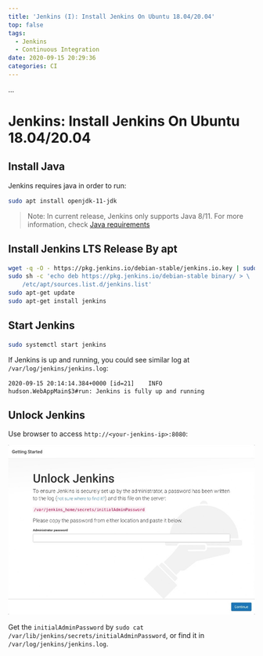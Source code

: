 ```yaml
---
title: 'Jenkins (I): Install Jenkins On Ubuntu 18.04/20.04'
top: false
tags:
  - Jenkins
  - Continuous Integration
date: 2020-09-15 20:29:36
categories: CI
---
```


...

<!--more-->

# Jenkins: Install Jenkins On Ubuntu 18.04/20.04

## Install Java

Jenkins requires java in order to run:

```bash
sudo apt install openjdk-11-jdk
```

> Note: In current release, Jenkins only supports Java 8/11. For more information, check [Java requirements](https://www.jenkins.io/doc/administration/requirements/java/)


## Install Jenkins LTS Release By apt

```bash
wget -q -O - https://pkg.jenkins.io/debian-stable/jenkins.io.key | sudo apt-key add -
sudo sh -c 'echo deb https://pkg.jenkins.io/debian-stable binary/ > \
    /etc/apt/sources.list.d/jenkins.list'
sudo apt-get update
sudo apt-get install jenkins
```

## Start Jenkins

```bash
sudo systemctl start jenkins
```

If Jenkins is up and running, you could see similar log at `/var/log/jenkins/jenkins.log`:

```
2020-09-15 20:14:14.384+0000 [id=21]	INFO	hudson.WebAppMain$3#run: Jenkins is fully up and running
```

## Unlock Jenkins

Use browser to access `http://<your-jenkins-ip>:8080`:

![](Jenkins-I-Install-Jenkins-On-Ubuntu-18-04-20-04/unlock-jenkins-page.jpg)

Get the `initialAdminPassword` by `sudo cat /var/lib/jenkins/secrets/initialAdminPassword`, or find it in `/var/log/jenkins/jenkins.log`.
